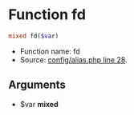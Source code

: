 Function fd
===========================





```php
mixed fd($var)
```

* Function name: fd
* Source: [config/alias.php line 28](https://github.com/PrestaShop/PrestaShop/blob/1.5.0.15/config/alias.php#L28).

Arguments
---------

* $var **mixed**

